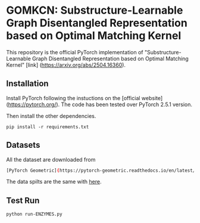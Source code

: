 # GOMKCN: Substructure-Learnable Graph Disentangled Representation based on Optimal Matching Kernel
This repository is the official PyTorch implementation of "Substructure-Learnable Graph Disentangled Representation based on Optimal Matching Kernel" [link] (https://arxiv.org/abs/2504.16360).

## Installation
Install PyTorch following the instuctions on the [official website] (https://pytorch.org/). The code has been tested over PyTorch 2.5.1 version.

Then install the other dependencies.
```
pip install -r requirements.txt
```
## Datasets
All the dataset are downloaded from
```bash
[PyTorch Geometric](https://pytorch-geometric.readthedocs.io/en/latest/modules/datasets.html)
```
The data spilts are the same with [here](https://github.com/diningphil/gnn-comparison).
## Test Run
```bash
python run-ENZYMES.py
```
